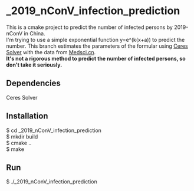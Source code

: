 # _2019_nConV_infection_prediction
This is a cmake project to predict the number of infected persons by 2019-nConV in China.  
I'm trying to use a simple exponential function y=e^(k(x+a)) to predict the number. This branch estimates the parameters of the formular using [Ceres Solver](http://www.ceres-solver.org/) with the data from [Medsci.cn](http://m.medsci.cn/wh.asp).  
**It's not a rigorous method to predict the number of infected persons, so don't take it seriously.**
## Dependencies
Ceres Solver
## Installation
$ cd _2019_nConV_infection_prediction  
$ mkdir build  
$ cmake ..  
$ make
## Run
$ ./_2019_nConV_infection_prediction
